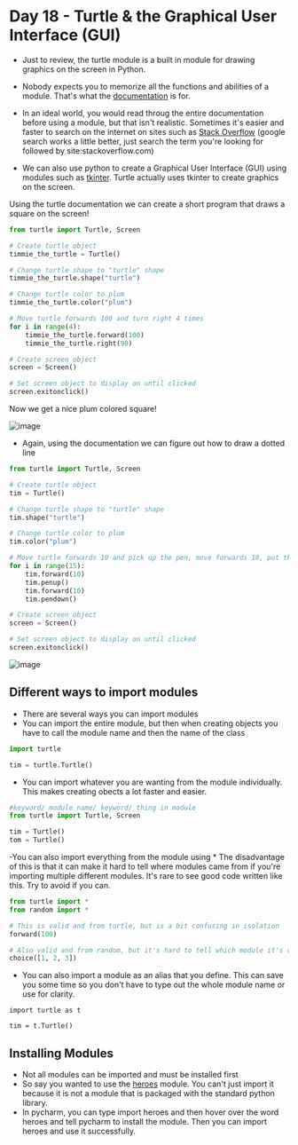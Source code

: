 # Day 18 - Turtle & the Graphical User Interface (GUI)

- Just to review, the turtle module is a built in module for drawing graphics on the screen in Python.
- Nobody expects you to memorize all the functions and abilities of a module. That's what the [documentation](https://docs.python.org/3/library/turtle.html) is for.
- In an ideal world, you would read throug the entire documentation before using a module, but that isn't realistic. Sometimes it's easier and faster to search on the internet on sites such as [Stack Overflow](https://stackoverflow.com/) (google search works a little better, just search the term you're looking for followed by site:stackoverflow.com)

- We can also use python to create a Graphical User Interface (GUI) using modules such as [tkinter](https://docs.python.org/3/library/tkinter.html). Turtle actually uses tkinter to create graphics on the screen.

Using the turtle documentation we can create a short program that draws a square on the screen!
```python
from turtle import Turtle, Screen

# Create turtle object
timmie_the_turtle = Turtle()

# Change turtle shape to "turtle" shape
timmie_the_turtle.shape("turtle")

# Change turtle color to plum
timmie_the_turtle.color("plum")

# Move turtle forwards 100 and turn right 4 times
for i in range(4):
    timmie_the_turtle.forward(100)
    timmie_the_turtle.right(90)

# Create screen object
screen = Screen()

# Set screen object to display on until clicked
screen.exitonclick()
```
Now we get a nice plum colored square!

![image ](https://user-images.githubusercontent.com/52113778/209012153-c453de29-f8e9-4e56-865b-8cac49d81bfa.png)

- Again, using the documentation we can figure out how to draw a dotted line
```python
from turtle import Turtle, Screen

# Create turtle object
tim = Turtle()

# Change turtle shape to "turtle" shape
tim.shape("turtle")

# Change turtle color to plum
tim.color("plum")

# Move turtle forwards 10 and pick up the pen, move forwards 10, put the pen down 15 times
for i in range(15):
    tim.forward(10)
    tim.penup()
    tim.forward(10)
    tim.pendown()

# Create screen object
screen = Screen()

# Set screen object to display on until clicked
screen.exitonclick()
```
![image](https://user-images.githubusercontent.com/52113778/209016889-a095feb7-308a-4f3e-b1ec-2fe807c9fb33.png)



## Different ways to import modules
- There are several ways you can import modules
- You can import the entire module, but then when creating objects you have to call the module name and then the name of the class
```python
import turtle

tim = turtle.Turtle()
```

- You can import whatever you are wanting from the module individually. This makes creating obects a lot faster and easier.
```python
#keyword/ module name/ keyword/ thing in module
from turtle import Turtle, Screen

tim = Turtle()
tom = Turtle()
```

-You can also import everything from the module using * The disadvantage of this is that it can make it hard to tell where modules came from if you're importing multiple different modules. It's rare to see good code written like this. Try to avoid if you can.
```python
from turtle import *
from random import *

# This is valid and from turtle, but is a bit confusing in isolation
forward(100) 

# Also valid and from random, but it's hard to tell which module it's coming from when reading the code since we imported everything.
choice([1, 2, 3])
```

- You can also import a module as an alias that you define. This can save you some time so you don't have to type out the whole module name or use for clarity.
```ptyhon
import turtle as t

tim = t.Turtle()
```

## Installing Modules
- Not all modules can be imported and must be installed first
- So say you wanted to use the [heroes](https://pypi.org/project/heroes/) module. You can't just import it because it is not a module that is packaged with the standard python library.
- In pycharm, you can type import heroes and then hover over the word heroes and tell pycharm to install the module. Then you can import heroes and use it successfully.

